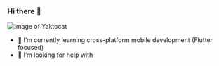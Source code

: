 ### Hi there 👋

![Image of Yaktocat](https://drive.google.com/file/d/1YgbAGZY86hsOAkfcO1MK2tmhGUJVJjiU/view?usp=sharing)

- 🌱 I’m currently learning cross-platform mobile development (Flutter focused) 
- 🤔 I’m looking for help with 

